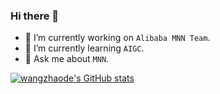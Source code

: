 ### Hi there 👋

- 🔭 I’m currently working on `Alibaba MNN Team`.
- 🌱 I’m currently learning `AIGC`.
- 💬 Ask me about `MNN`.

[![wangzhaode's GitHub stats](https://github-readme-stats.vercel.app/api?username=wangzhaode&show_icons=true)](https://github.com/wangzhaode/wangzhaode)
